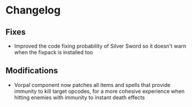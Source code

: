 # Changelog

## Fixes

- Improved the code fixing probability of Silver Sword so it doesn't warn when the fixpack is installed too

## Modifications

- Vorpal component now patches all items and spells that provide immunity to kill target opcodes, for a more cohesive experience when hitting enemies with immunity to instant death effects
